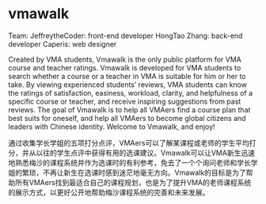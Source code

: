 # vmawalk

Team:
JeffreytheCoder: front-end developer
HongTao Zhang: back-end developer
Caperis: web designer

Created by VMA students, Vmawalk is the only public platform for VMA course and teacher ratings. 
Vmawalk is developed for VMA students to search whether a course or a teacher in VMA is suitable for him or her to take. 
By viewing experienced students’ reviews, VMA students can know the ratings of satisfaction, easiness, workload, clarity, and helpfulness of a specific course or teacher, and receive inspiring suggestions from past reviews. 
The goal of Vmawalk is to help all VMAers find a course plan that best suits for oneself, and help all VMAers to become global citizens and leaders with Chinese identity. Welcome to Vmawalk, and enjoy!

通过收集学长学姐的五项打分点评，VMAers可以了解某课程或老师的学生平均打分，并从以往的学生点评中获得有用的选课建议。Vmawalk可以让VMA新生迅速地熟悉梅沙的课程系统并作为选课时的有利参考，免去了一个个询问老师和学长学姐的繁琐，不再让新生在选课时感到迷茫地毫无方向。Vmawalk的目标是为了帮助所有VMAers找到最适合自己的课程规划，也是为了提升VMA的老师课程系统的展示方式，以更好公开地帮助梅沙课程系统的完善和未来发展。


